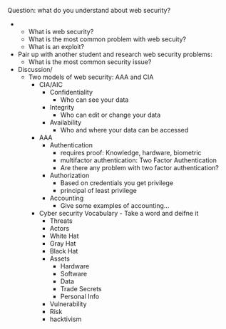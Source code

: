 Question: what do you understand about web security?

* * What is web security?
  * What is the most common problem with web secuity?
  * What is an exploit?
* Pair up with another student and research web security problems:
  * What is the most common security issue?
* Discussion/
  * Two models of web security: AAA and CIA
    * CIA/AIC
      * Confidentiality
        * Who can see your data
      * Integrity
        * Who can edit or change your data
      * Availability
        * Who and where your data can be accessed
    * AAA
      * Authentication
        * requires proof: Knowledge, hardware, biometric
        * multifactor authentication: Two Factor Authentication
        * Are there any problem with two factor authentication?
      * Authorization
        * Based on credentials you get privilege
        * principal of least privilege
      * Accounting
        * Give some examples of accounting...
    * Cyber security Vocabulary - Take a word and deifne it
      * Threats
      * Actors
      * White Hat
      * Gray Hat
      * Black Hat
      * Assets
        * Hardware
        * Software
        * Data
        * Trade Secrets
        * Personal Info
      * Vulnerability
      * Risk
      * hacktivism

## 

  


